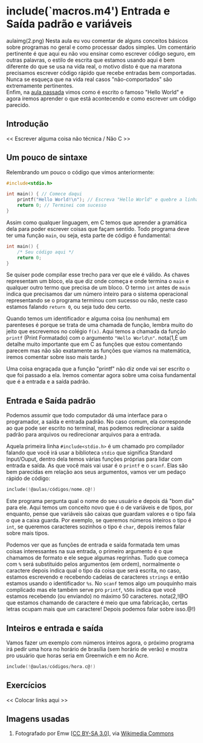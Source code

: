 include(`macros.m4')
Entrada e Saída padrão e variáveis
==================================
aulaimg(2.png)
Nesta aula eu vou comentar de alguns conceitos básicos sobre programas no geral e como processar dados simples. Um comentário pertinente é que aqui eu não vou ensinar como escrever código seguro, em outras palavras, o estilo de escrita que estamos usando aqui é bem diferente do que se usa na vida real, o motivo disto é que na maratona precisamos escrever código rápido que recebe entradas bem comportadas. Nunca se esqueça que na vida real casos "não-comportados" são extremamente pertinentes.  
Enfim, na [aula passada](aula1.html) vimos como é escrito o famoso "Hello World" e agora iremos aprender o que está acontecendo e como escrever um código parecido.

Introdução
----------
<< Escrever alguma coisa não técnica / Não C >>

Um pouco de sintaxe
-------------------
Relembrando um pouco o código que vimos anteriormente:

```c
#include<stdio.h>

int main() { // Comece daqui
	printf("Hello World!\n"); // Escreva "Hello World" e quebre a linha
	return 0; // Terminei com sucesso
}
```
Assim como qualquer linguagem, em C temos que aprender a gramática dela para poder escrever coisas que façam sentido. Todo programa deve ter uma função `main`, ou seja, esta parte de código é fundamental:

```c
int main() {
	/* Seu código aqui */
	return 0;
}
```
Se quiser pode compilar esse trecho para ver que ele é válido. As chaves representam um bloco, ela que diz onde começa e onde termina o `main` e qualquer outro termo que precisa de um bloco. O termo `int` antes de `main` indica que precisamos dar um número inteiro para o sistema operacional representando se o programa terminou com sucesso ou não, neste caso estamos falando `return 0`, ou seja tudo deu certo.

Quando temos um identificador e alguma coisa (ou nenhuma) em parenteses é porque se trata de uma chamada de função, lembra muito do jeito que escrevemos no colégio `f(x)`. Aqui temos a chamada da função `printf` (Print Formatado) com o argumento `"Hello World\n"`. nota(1,É um detalhe muito importante que em C as funções que estou comentando parecem mas não são exatamente as funções que viamos na matemática, iremos comentar sobre isso mais tarde.)

Uma coisa engraçada que a função "printf" não diz onde vai ser escrito o que foi passado a ela. Iremos comentar agora sobre uma coisa fundamental que é a entrada e a saída padrão.

Entrada e Saída padrão
----------------------
Podemos assumir que todo computador dá uma interface para o programador, a saída e entrada padrão. No caso comum, ela corresponde ao que pode ser escrito no terminal, mas podemos redirecionar a saída padrão para arquivos ou redirecionar arquivos para a entrada.

Aquela primeira linha `#include<stdio.h>` é um chamado pro compilador falando que você irá usar a biblioteca `stdio` que significa Standard Input/Ouput, dentro dela temos várias funções próprias para lidar com entrada e saída. As que você mais vai usar é o `printf` e o `scanf`. Elas são bem parecidas em relação aos seus argumentos, vamos ver um pedaço rápido de código:

```c
include(!@aulas/códigos/nome.c@!)
```
Este programa pergunta qual o nome do seu usuário e depois dá "bom dia" para ele. Aqui temos um conceito novo que é o de variáveis e de tipos, por enquanto, pense que variáveis são caixas que guardam valores e o tipo fala o que a caixa guarda. Por exemplo, se queremos números inteiros o tipo é `int`, se queremos caracteres sozinhos o tipo é `char`, depois iremos falar sobre mais tipos.

Podemos ver que as funções de entrada e saída formatada tem umas coisas interessantes na sua entrada, o primeiro argumento é o que chamamos de formato e ele segue algumas regrinhas. Tudo que começa com `%` será substituido pelos argumentos (em ordem), normalmente o caractere depois indica qual o tipo da coisa que será escrita, no caso, estamos escrevendo e recebendo cadeias de caracteres `strings` e então estamos usando o identificador `%s`. No `scanf` temos algo um pouquinho mais complicado mas ele também serve pro `printf`, `%50s` indica que você estamos recebendo (ou enviando) no máximo 50 caracteres. nota(2,!@O que estamos chamando de caractere é meio que uma fabricação, certas letras ocupam mais que um caractere! Depois podemos falar sobre isso.@!)

Inteiros e entrada e saída
--------------------------
Vamos fazer um exemplo com números inteiros agora, o próximo programa irá pedir uma hora no horário de brasília (sem horário de verão) e mostra pro usuário que horas seria em Greenwich e em no Acre.

```c
include(!@aulas/códigos/hora.c@!)
```

Exercícios
----------
<< Colocar links aqui >>

Imagens usadas
--------------
1. Fotografado por Emw [[CC BY-SA 3.0](http://creativecommons.org/licenses/by-sa/3.0)], via [Wikimedia Commons](http://commons.wikimedia.org/wiki/File%3AGates_of_Hell_sculpture_by_Rodin%3B_angled_view_from_left.JPG)